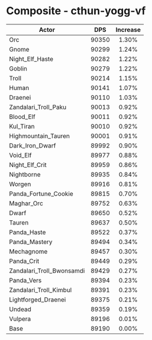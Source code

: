 # Composite - cthun-yogg-vf
| Actor | DPS | Increase |
|---|:---:|:---:|
|Orc|90350|1.30%|
|Gnome|90299|1.24%|
|Night_Elf_Haste|90282|1.22%|
|Goblin|90279|1.22%|
|Troll|90214|1.15%|
|Human|90141|1.07%|
|Draenei|90110|1.03%|
|Zandalari_Troll_Paku|90013|0.92%|
|Blood_Elf|90011|0.92%|
|Kul_Tiran|90010|0.92%|
|Highmountain_Tauren|90001|0.91%|
|Dark_Iron_Dwarf|89992|0.90%|
|Void_Elf|89977|0.88%|
|Night_Elf_Crit|89959|0.86%|
|Nightborne|89935|0.84%|
|Worgen|89916|0.81%|
|Panda_Fortune_Cookie|89815|0.70%|
|Maghar_Orc|89752|0.63%|
|Dwarf|89650|0.52%|
|Tauren|89637|0.50%|
|Panda_Haste|89522|0.37%|
|Panda_Mastery|89494|0.34%|
|Mechagnome|89457|0.30%|
|Panda_Crit|89449|0.29%|
|Zandalari_Troll_Bwonsamdi|89429|0.27%|
|Panda_Vers|89394|0.23%|
|Zandalari_Troll_Kimbul|89391|0.23%|
|Lightforged_Draenei|89375|0.21%|
|Undead|89359|0.19%|
|Vulpera|89196|0.01%|
|Base|89190|0.00%|
